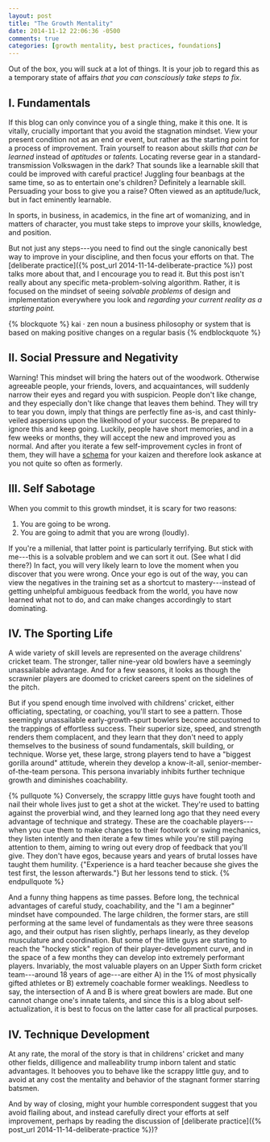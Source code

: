 ```yaml
---
layout: post
title: "The Growth Mentality"
date: 2014-11-12 22:06:36 -0500
comments: true
categories: [growth mentality, best practices, foundations]
---
```


Out of the box, you will suck at a lot of things. It is your job to regard this as a temporary state of affairs _that you can consciously take steps to fix_. 

<!--more-->

## I. Fundamentals
If this blog can only convince you of a single thing, make it this one. It is vitally, crucially important that you avoid the stagnation mindset. View your present condition not as an end or event, but rather as the starting point for a process of improvement. Train yourself to reason about _skills that can be learned_ instead of _aptitudes_ or _talents._ Locating reverse gear in a standard-transmission Volkswagen in the dark? That sounds like a learnable skill that could be improved with careful practice! Juggling four beanbags at the same time, so as to entertain one's children? Definitely a learnable skill. Persuading your boss to give you a raise? Often viewed as an aptitude/luck, but in fact eminently learnable.

In sports, in business, in academics, in the fine art of womanizing, and in matters of character, you must take steps to improve your skills, knowledge, and position. 

But not just any steps---you need to find out the single canonically best way to improve in your discipline, and then focus your efforts on that. The [deliberate practice]({% post_url 2014-11-14-deliberate-practice %}) post talks more about that, and I encourage you to read it. But this post isn't really about any specific meta-problem-solving algorithm. Rather, it is focused on the mindset of seeing _solvable problems_ of design and implementation everywhere you look and _regarding your current reality as a starting point._


{% blockquote %}
kai · zen
noun
a business philosophy or system that is based on making positive changes on a regular basis
{% endblockquote %}

## II. Social Pressure and Negativity
Warning! This mindset will bring the haters out of the woodwork. Otherwise agreeable people, your friends, lovers, and acquaintances, will suddenly narrow their eyes and regard you with suspicion. People don't like change, and they especially don't like change that leaves them behind. They will try to tear you down, imply that things are perfectly fine as-is, and cast thinly-veiled aspersions upon the likelihood of your success. Be prepared to ignore this and keep going. Luckily, people have short memories, and in a few weeks or months, they will accept the new and improved you as normal. And after you iterate a few self-improvement cycles in front of them, they will have a [schema](http://www.engineerguy.com/white-papers/made-to-stick.htm) for your kaizen and therefore look askance at you not quite so often as formerly.


## III. Self Sabotage
When you commit to this growth mindset, it is scary for two reasons:

1. You are going to be wrong. 
2. You are going to admit that you are wrong (loudly).

If you're a millenial, that latter point is particularly terrifying. But stick with me---this is a solvable problem and we can sort it out. (See what I did there?) In fact, you will very likely learn to love the moment when you discover that you were wrong. Once your ego is out of the way, you can view the negatives in the training set as a shortcut to mastery---instead of getting unhelpful ambiguous feedback from the world, you have now learned what not to do, and can make changes accordingly to start dominating. 

## IV. The Sporting Life
A wide variety of skill levels are represented on the average childrens' cricket team. The stronger, taller nine-year old bowlers have a seemingly unassailable advantage. And for a few seasons, it looks as though the scrawnier players are doomed to cricket careers spent on the sidelines of the pitch. 

But if you spend enough time involved with childrens' cricket, either officiating, spectating, or coaching, you'll start to see a pattern. Those seemingly unassailable early-growth-spurt bowlers become accustomed to the trappings of effortless success. Their superior size, speed, and strength renders them complacent, and they learn that they don't need to apply themselves to the business of sound fundamentals, skill building, or technique. Worse yet, these large, strong players tend to have a "biggest gorilla around" attitude, wherein they develop a know-it-all, senior-member-of-the-team persona. This persona invariably inhibits further technique growth and diminishes coachability.


{% pullquote %}
Conversely, the scrappy little guys have fought tooth and nail their whole lives just to get a shot at the wicket. They're used to batting against the proverbial wind, and they learned long ago that they need every advantage of technique and strategy. These are the coachable players---when you cue them to make changes to their footwork or swing mechanics, they listen intently and then iterate a few times while you're still paying attention to them, aiming to wring out every drop of feedback that you'll give. They don't have egos, because years and years of brutal losses have taught them humility. {"Experience is a hard teacher because she gives the test first, the lesson afterwards."} But her lessons tend to stick.
{% endpullquote %}

And a funny thing happens as time passes. Before long, the technical advantages of careful study, coachability, and the "I am a beginner" mindset have compounded. The large children, the former stars, are still performing at the same level of fundamentals as they were three seasons ago, and their output has risen slightly, perhaps linearly, as they develop musculature and coordination. But some of the little guys are starting to reach the "hockey stick" region of their player-development curve, and in the space of a few months they can develop into extremely performant players. Invariably, the most valuable players on an Upper Sixth form cricket team---around 18 years of age---are either A) in the 1% of most physically gifted athletes or B) extremely coachable former weaklings. Needless to say, the intersection of A and B is where great bowlers are made. But one cannot change one's innate talents, and since this is a blog about self-actualization, it is best to focus on the latter case for all practical purposes.

## IV. Technique Development
At any rate, the moral of the story is that in childrens' cricket and many other fields, dilligence and malleability trump inborn talent and static advantages. It behooves you to behave like the scrappy little guy, and to avoid at any cost the mentality and behavior of the stagnant former starring batsmen. 

And by way of closing, might your humble correspondent suggest that you avoid flailing about, and instead carefully direct your efforts at self improvement, perhaps by reading the discussion of [deliberate practice]({% post_url 2014-11-14-deliberate-practice %})?